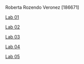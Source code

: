 Roberta Rozendo Veronez [186671]

[Lab 01](https://github.com/robertaveronez/Banco-de-Dados/blob/master/lab01/notebook/lab01.ipynb)
>
[Lab 02](https://github.com/robertaveronez/Banco-de-Dados/blob/master/lab02/notebook/lab02.ipynb)
>
[Lab 03](https://github.com/robertaveronez/Banco-de-Dados/tree/master/lab03)
>
[Lab 04](https://github.com/robertaveronez/Banco-de-Dados/blob/master/lab04/notebook/nhanes-lab-02.ipynb)
>
[Lab 05](https://github.com/robertaveronez/Banco-de-Dados/blob/master/lab05/notebook/faers-lab-01.ipynb)
>
